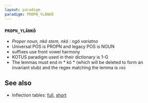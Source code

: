 ```yaml
---
layout: paradigm
paradigm: PROPN_YLÄNKÖ
---
```

### ` PROPN_YLÄNKÖ `

* _Proper noun, nkö stem, nkö : ngö variatno_
* Universal POS is PROPN and legacy POS is NOUN
* suffixes use front vowel harmony
* KOTUS paradigm used in their dictionary is 1-G
* The lemmas must end in * kö * (which will be deleted to form an invariant stub) and the regex matching the lemma is ` nkö `

## See also

* Inflection tables: [full](gen/Y/Ylänkö.html), [short](gen/Y/Ylänkö_wikt.html)

